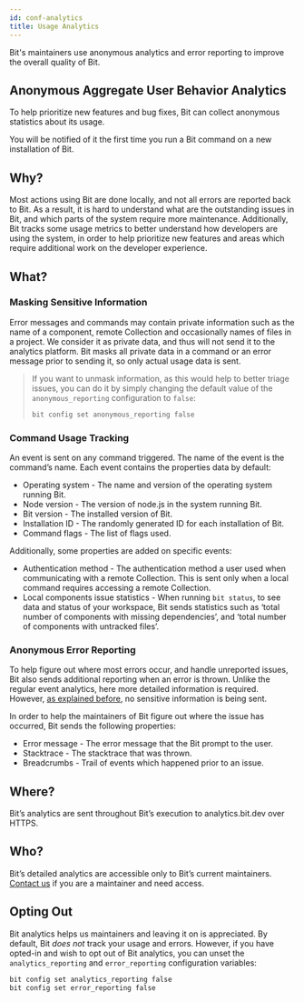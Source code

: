 ```yaml
---
id: conf-analytics
title: Usage Analytics
---
```


Bit's maintainers use anonymous analytics and error reporting to improve the overall quality of Bit.

## Anonymous Aggregate User Behavior Analytics

To help prioritize new features and bug fixes, Bit can collect anonymous statistics about its usage.

You will be notified of it the first time you run a Bit command on a new installation of Bit.

## Why?

Most actions using Bit are done locally, and not all errors are reported back to Bit. As a result, it is hard to understand what are the outstanding issues in Bit, and which parts of the system require more maintenance. Additionally, Bit tracks some usage metrics to better understand how developers are using the system, in order to help prioritize new features and areas which require additional work on the developer experience.

## What?

### Masking Sensitive Information

Error messages and commands may contain private information such as the name of a component, remote Collection and occasionally names of files in a project. We consider it as private data, and thus will not send it to the analytics platform. Bit masks all private data in a command or an error message prior to sending it, so only actual usage data is sent.

> If you want to unmask information, as this would help to better triage issues, you can do it by simply changing the default value of the `anonymous_reporting` configuration to `false`:
>
> ```bash
> bit config set anonymous_reporting false
> ```

### Command Usage Tracking

An event is sent on any command triggered. The name of the event is the command’s name. Each event contains the properties data by default:

- Operating system - The name and version of the operating system running Bit.
- Node version - The version of node.js in the system running Bit.
- Bit version - The installed version of Bit.
- Installation ID - The randomly generated ID for each installation of Bit.
- Command flags - The list of flags used.

Additionally, some properties are added on specific events:

- Authentication method - The authentication method a user used when communicating with a remote Collection. This is sent only when a local command requires accessing a remote Collection.
- Local components issue statistics - When running `bit status`, to see data and status of your workspace, Bit sends statistics such as ‘total number of components with missing dependencies’, and ‘total number of components with untracked files’.

### Anonymous Error Reporting

To help figure out where most errors occur, and handle unreported issues, Bit also sends additional reporting when an error is thrown. Unlike the regular event analytics, here more detailed information is required. However, [as explained before](#masking-sensitive-inforamtion), no sensitive information is being sent.

In order to help the maintainers of Bit figure out where the issue has occurred, Bit sends the following properties:

- Error message - The error message that the Bit prompt to the user.
- Stacktrace - The stacktrace that was thrown.
- Breadcrumbs - Trail of events which happened prior to an issue.

## Where?

Bit’s analytics are sent throughout Bit’s execution to analytics.bit.dev over HTTPS.

## Who?

Bit’s detailed analytics are accessible only to Bit’s current maintainers. [Contact us](https://bit.dev/support) if you are a maintainer and need access.

## Opting Out

Bit analytics helps us maintainers and leaving it on is appreciated. By default, Bit *does not* track your usage and errors. However, if you have opted-in and wish to opt out of Bit analytics, you can unset the `analytics_reporting` and `error_reporting` configuration variables:

```bash
bit config set analytics_reporting false
bit config set error_reporting false
```
